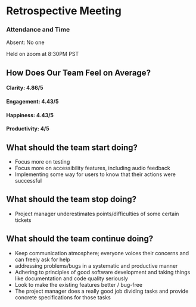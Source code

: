 # Retrospective Meeting

### Attendance and Time
Absent: No one

Held on zoom at 8:30PM PST

## How Does Our Team Feel on Average?

#### Clarity: 4.86/5
#### Engagement: 4.43/5
#### Happiness: 4.43/5
#### Productivity: 4/5

## What should the team start doing?
- Focus more on testing
-  Focus more on accessibility features, including audio feedback
-  Implementing some way for users to know that their actions were successful
## What should the team stop doing?
- Project manager underestimates points/difficulties of some certain tickets

## What should the team continue doing?
- Keep communication atmosphere; everyone voices their concerns and can freely ask for help
- addressing problems/bugs in a systematic and productive manner 
- Adhering to principles of good software development and taking things like documentation and code quality seriously
- Look to make the existing features better / bug-free
- The project manager does a really good job dividing tasks and provide concrete specifications for those tasks
